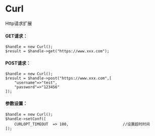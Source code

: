 # Curl
Http请求扩展
#### GET请求：
    $handle = new Curl();
    $result = $handle->get("https://www.xxx.com");
#### POST请求：
    $handle = new Curl();
    $result = $handle->post("https://www.xxx.com",[
        "username"=>"test",
        "password"=>"123456"
    ]);
#### 参数设置：
    $handle = new Curl();
    $handle->setConf([
        CURLOPT_TIMEOUT  => 100,                        //设置超时时间
    ]);
    